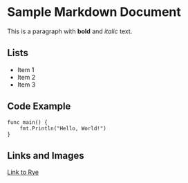 # Sample Markdown Document

This is a paragraph with **bold** and *italic* text.

## Lists

- Item 1
- Item 2
- Item 3

## Code Example

    func main() {
        fmt.Println("Hello, World!")
    }


## Links and Images

[Link to Rye](https://github.com/refaktor/rye)


